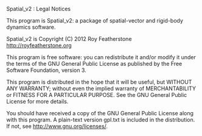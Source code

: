 Spatial_v2 : Legal Notices

This program is Spatial_v2: a package of spatial-vector and
rigid-body dynamics software. 

Spatial_v2 is Copyright (C) 2012 Roy Featherstone <http://royfeatherstone.org>

This program is free software: you can redistribute it and/or modify
it under the terms of the GNU General Public License as published by
the Free Software Foundation, version 3.

This program is distributed in the hope that it will be useful,
but WITHOUT ANY WARRANTY; without even the implied warranty of
MERCHANTABILITY or FITNESS FOR A PARTICULAR PURPOSE.  See the
GNU General Public License for more details.

You should have received a copy of the GNU General Public License
along with this program. A plain-text version gpl.txt is
included in the distribution. If not, see <http://www.gnu.org/licenses/>.
